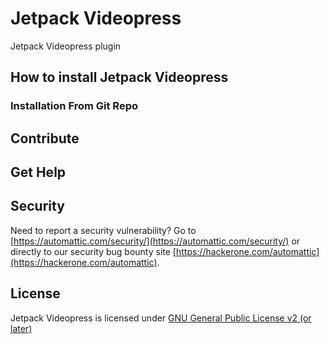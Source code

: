 # Jetpack Videopress

Jetpack Videopress plugin

## How to install Jetpack Videopress

### Installation From Git Repo

## Contribute

## Get Help

## Security

Need to report a security vulnerability? Go to [https://automattic.com/security/](https://automattic.com/security/) or directly to our security bug bounty site [https://hackerone.com/automattic](https://hackerone.com/automattic).

## License

Jetpack Videopress is licensed under [GNU General Public License v2 (or later)](./LICENSE.txt)

